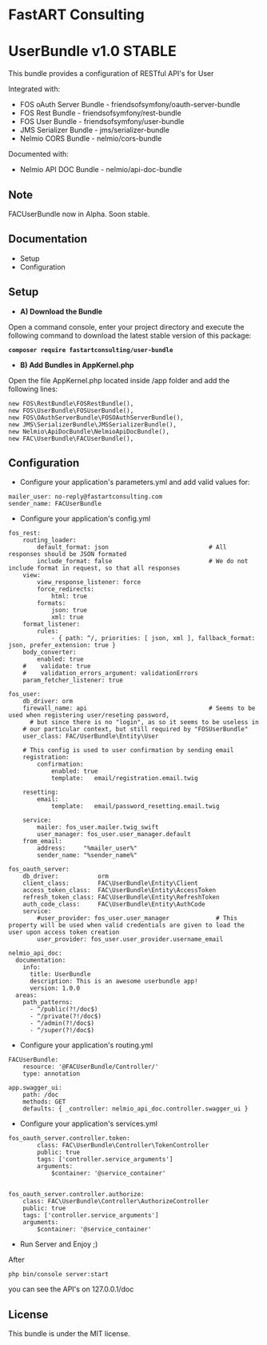 FastART Consulting 
=============

UserBundle v1.0 STABLE
=============

This bundle provides a configuration of RESTful API's for User

Integrated with:
- FOS oAuth Server Bundle - friendsofsymfony/oauth-server-bundle
- FOS Rest Bundle - friendsofsymfony/rest-bundle
- FOS User Bundle - friendsofsymfony/user-bundle
- JMS Serializer Bundle - jms/serializer-bundle
- Nelmio CORS Bundle - nelmio/cors-bundle


Documented with:
- Nelmio API DOC Bundle - nelmio/api-doc-bundle


Note
----

FACUserBundle now in Alpha. Soon stable.

Documentation
-------------
- Setup
- Configuration

Setup
------------
- **A) Download the Bundle**

Open a command console, enter your project directory and execute the following command to download the latest stable version of this package:

**`composer require fastartconsulting/user-bundle`**

- **B) Add Bundles in AppKernel.php**

Open the file AppKernel.php located inside /app folder and add the following lines:

```
new FOS\RestBundle\FOSRestBundle(),
new FOS\UserBundle\FOSUserBundle(),
new FOS\OAuthServerBundle\FOSOAuthServerBundle(),
new JMS\SerializerBundle\JMSSerializerBundle(),
new Nelmio\ApiDocBundle\NelmioApiDocBundle(),
new FAC\UserBundle\FACUserBundle(),
```

Configuration
------------
- Configure your application's parameters.yml and add valid values for:
```
mailer_user: no-reply@fastartconsulting.com
sender_name: FACUserBundle
```

- Configure your application's config.yml

```
fos_rest:
    routing_loader:
        default_format: json                            # All responses should be JSON formated
        include_format: false                           # We do not include format in request, so that all responses
    view:
        view_response_listener: force
        force_redirects:
            html: true
        formats:
            json: true
            xml: true
    format_listener:
        rules:
            - { path: ^/, priorities: [ json, xml ], fallback_format: json, prefer_extension: true }
    body_converter:
        enabled: true
    #    validate: true
    #    validation_errors_argument: validationErrors
    param_fetcher_listener: true

fos_user:
    db_driver: orm
    firewall_name: api                                  # Seems to be used when registering user/reseting password,
      # but since there is no "login", as so it seems to be useless in
    # our particular context, but still required by "FOSUserBundle"
    user_class: FAC/UserBundle\Entity\User

    # This config is used to user confirmation by sending email
    registration:
        confirmation:
            enabled: true
            template:   email/registration.email.twig

    resetting:
        email:
            template:   email/password_resetting.email.twig

    service:
        mailer: fos_user.mailer.twig_swift
        user_manager: fos_user.user_manager.default
    from_email:
        address:     "%mailer_user%"
        sender_name: "%sender_name%"

fos_oauth_server:
    db_driver:           orm
    client_class:        FAC\UserBundle\Entity\Client
    access_token_class:  FAC\UserBundle\Entity\AccessToken
    refresh_token_class: FAC\UserBundle\Entity\RefreshToken
    auth_code_class:     FAC\UserBundle\Entity\AuthCode
    service:
        #user_provider: fos_user.user_manager             # This property will be used when valid credentials are given to load the user upon access token creation
        user_provider: fos_user.user_provider.username_email

nelmio_api_doc:
  documentation:
    info:
      title: UserBundle
      description: This is an awesome userbundle app!
      version: 1.0.0
  areas:
    path_patterns:
      - ^/public(?!/doc$)
      - ^/private(?!/doc$)
      - ^/admin(?!/doc$)
      - ^/super(?!/doc$)
```

- Configure your application's routing.yml

```
FACUserBundle:
    resource: '@FACUserBundle/Controller/'
    type: annotation
    
app.swagger_ui:
    path: /doc
    methods: GET
    defaults: { _controller: nelmio_api_doc.controller.swagger_ui }
```

- Configure your application's services.yml

```
fos_oauth_server.controller.token:
        class: FAC\UserBundle\Controller\TokenController
        public: true
        tags: ['controller.service_arguments']
        arguments:
            $container: '@service_container'


fos_oauth_server.controller.authorize:
    class: FAC\UserBundle\Controller\AuthorizeController
    public: true
    tags: ['controller.service_arguments']
    arguments:
        $container: '@service_container'
```

- Run Server and Enjoy ;) 

After 
```
php bin/console server:start
```

you can see the API's on 127.0.0.1/doc

License
-------

This bundle is under the MIT license.
